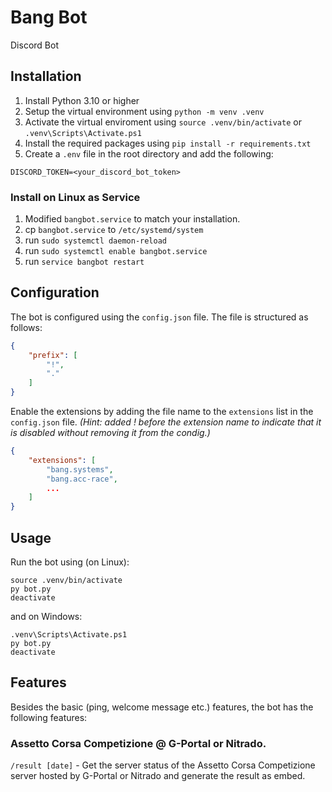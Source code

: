 # Bang Bot
 Discord Bot

## Installation
1. Install Python 3.10 or higher
2. Setup the virtual environment using `python -m venv .venv`
3. Activate the virtual enviroment using `source .venv/bin/activate` or `.venv\Scripts\Activate.ps1`
4. Install the required packages using `pip install -r requirements.txt`
5. Create a `.env` file in the root directory and add the following:
```.env
DISCORD_TOKEN=<your_discord_bot_token>
```

### Install on Linux as Service
1. Modified `bangbot.service` to match your installation.
2. cp `bangbot.service` to `/etc/systemd/system`
3. run `sudo systemctl daemon-reload`
4. run `sudo systemctl enable bangbot.service`
5. run `service bangbot restart`

## Configuration
The bot is configured using the `config.json` file. The file is structured as follows:
```json
{
	"prefix": [
		"!",
		"."
	]
}
```
Enable the extensions by adding the file name to the `extensions` list in the `config.json` file. _(Hint: added ! before the extension name to indicate that it is disabled without removing it from the condig.)_

```json
{
	"extensions": [
		"bang.systems",
		"bang.acc-race",
		...
	]
}
```

## Usage
Run the bot using (on Linux):
```shell
source .venv/bin/activate
py bot.py
deactivate
```

and on Windows:
```shell
.venv\Scripts\Activate.ps1
py bot.py
deactivate
```

## Features
Besides the basic (ping, welcome message etc.) features, the bot has the following features:

### Assetto Corsa Competizione @ G-Portal or Nitrado.
`/result [date]` - Get the server status of the Assetto Corsa Competizione server hosted by G-Portal or Nitrado and generate the result as embed.


